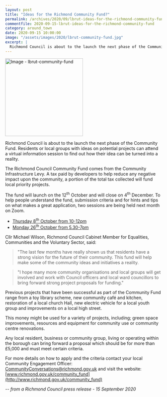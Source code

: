 ```yaml
---
layout: post
title: "Ideas for the Richmond Community Fund?"
permalink: /archives/2020/09/lbrut-ideas-for-the-richmond-community-fund.html
commentfile: 2020-09-15-lbrut-ideas-for-the-richmond-community-fund
category: around_town
date: 2020-09-15 10:00:00
image: "/assets/images/2020/lbrut-community-fund.jpg"
excerpt: |
  Richmond Council is about to the launch the next phase of the Community Fund. Residents or local groups with ideas on potential projects can attend a virtual information session to find out how their idea can be turned into a reality.
---
```


<a href="/assets/images/2020/lbrut-community-fund.jpg" title="Click for a larger image"><img src="/assets/images/2020/lbrut-community-fund-thumb.jpg" width="250" alt="Image - lbrut-community-fund"  class="photo right"/></a>

Richmond Council is about to the launch the next phase of the Community Fund. Residents or local groups with ideas on potential projects can attend a virtual information session to find out how their idea can be turned into a reality.

The Richmond Council Community Fund comes from the Community Infrastructure Levy. A tax paid by developers to help reduce any negative impact upon the community, a portion of the total tax collected will fund local priority projects.

The fund will launch on the 12<sup>th</sup> October and will close on 4<sup>th</sup> December. To help people understand the fund, submission criteria and for hints and tips on what makes a great application, two sessions are being held next month on Zoom.

- [Thursday 8<sup>th</sup> October from 10-12pm](https://www.eventbrite.co.uk/o/london-borough-of-richmond-upon-thames-council-30473296262)
- [Monday 26<sup>th</sup> October from 5.30-7pm](https://www.eventbrite.co.uk/e/richmond-upon-thames-community-fund-applicant-workshop-repeated-session-tickets-120367190507)

Cllr Michael Wilson, Richmond Council Cabinet Member for Equalities, Communities and the Voluntary Sector, said:

> "The last few months have really shown us that residents have a strong vision for the future of their community. This fund will help make some of the community ideas and initiatives a reality.

> "I hope many more community organisations and local groups will get involved and work with Council officers and local ward councillors to bring forward strong project proposals for funding."

Previous projects that have been successful as part of the Community Fund range from a toy library scheme, new community caf&#233; and kitchen, restoration of a local church Hall, new electric vehicle for a local youth group and improvements on a local high street.

This money might be used for a variety of projects, including; green space improvements, resources and equipment for community use or community centre renovations.

Any local resident, business or community group, living or operating within the borough can bring forward a proposal which should be for more than &pound;5,000 and must meet certain criteria.

For more details on how to apply and the criteria contact your local Community Engagement Officer: [CommunityConversations@richmond.gov.uk](mailto:CommunityConversations@richmond.gov.uk) and visit the website: [www.richmond.gov.uk/community_fund](http://www.richmond.gov.uk/community_fund)

<cite>-- from a Richmond Council press release - 15 September 2020</cite>

